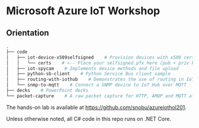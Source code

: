 # Microsoft Azure IoT Workshop

## Orientation

```sh
.
├── code
│   ├── iot-device-x509selfsigned    # Provision devices with x509 certs
│   │   └── certs    # <-- Place your selfsigned.pfx here (pub + priv key)
│   ├── iot-spycam    # Implements device methods and file upload
│   ├── python-sb-client    # Python Service Bus client sample
│   ├── routing-with-iothub    # Demonstrates the use of routing in IoT Hub
│   └── snmp-to-mqtt    # Connect a SNMP device to IoT Hub over MQTT
├── decks    # PowerPoint decks
└── packet-capture    # A raw packet capture for HTTP, AMQP and MQTT after TLS decryption
```

The hands-on lab is available at https://github.com/snobu/azureiothol201.

Unless otherwise noted, all C# code in this repo runs on .NET Core.
